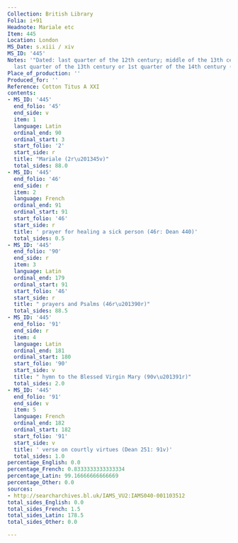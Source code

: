 ```yaml
---
Collection: British Library
Folia: i+91
Headnote: Mariale etc
Item: 445
Location: London
MS_Date: s.xiii / xiv
MS_ID: '445'
Notes: '"Dated: last quarter of the 12th century; middle of the 13th century (46r);
  last quarter of the 13th century or 1st quarter of the 14th century (90v-91v)"'
Place_of_production: ''
Produced_for: ''
Reference: Cotton Titus A XXI
contents:
- MS_ID: '445'
  end_folio: '45'
  end_side: v
  item: 1
  language: Latin
  ordinal_end: 90
  ordinal_start: 3
  start_folio: '2'
  start_side: r
  title: "Mariale (2r\u201345v)"
  total_sides: 88.0
- MS_ID: '445'
  end_folio: '46'
  end_side: r
  item: 2
  language: French
  ordinal_end: 91
  ordinal_start: 91
  start_folio: '46'
  start_side: r
  title: ' prayer for healing a sick person (46r: Dean 440)'
  total_sides: 0.5
- MS_ID: '445'
  end_folio: '90'
  end_side: r
  item: 3
  language: Latin
  ordinal_end: 179
  ordinal_start: 91
  start_folio: '46'
  start_side: r
  title: " prayers and Psalms (46r\u201390r)"
  total_sides: 88.5
- MS_ID: '445'
  end_folio: '91'
  end_side: r
  item: 4
  language: Latin
  ordinal_end: 181
  ordinal_start: 180
  start_folio: '90'
  start_side: v
  title: " hymn to the Blessed Virgin Mary (90v\u201391r)"
  total_sides: 2.0
- MS_ID: '445'
  end_folio: '91'
  end_side: v
  item: 5
  language: French
  ordinal_end: 182
  ordinal_start: 182
  start_folio: '91'
  start_side: v
  title: ' verse on courtly virtues (Dean 251: 91v)'
  total_sides: 1.0
percentage_English: 0.0
percentage_French: 0.8333333333333334
percentage_Latin: 99.16666666666669
percentage_Other: 0.0
sources:
- http://searcharchives.bl.uk/IAMS_VU2:IAMS040-001103512
total_sides_English: 0.0
total_sides_French: 1.5
total_sides_Latin: 178.5
total_sides_Other: 0.0

---
```

